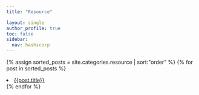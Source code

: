 ```yaml
---
title: "Resource"

layout: single
author_profile: true
toc: false
sidebar:
  nav: hashicorp
---
```


{% assign sorted_posts = site.categories.resource | sort:"order" %}
{% for post in sorted_posts %}
  <li><a href="{{post.url}}">{{post.title}}</a></li>
{% endfor %}